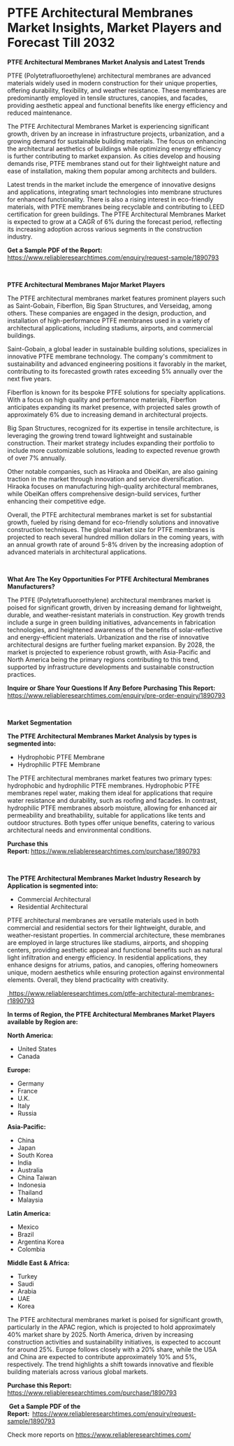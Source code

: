 <p><h1>PTFE Architectural Membranes Market Insights, Market Players and Forecast Till 2032</h1></p><p><strong>PTFE Architectural Membranes Market Analysis and Latest Trends</strong></p>
<p><p>PTFE (Polytetrafluoroethylene) architectural membranes are advanced materials widely used in modern construction for their unique properties, offering durability, flexibility, and weather resistance. These membranes are predominantly employed in tensile structures, canopies, and facades, providing aesthetic appeal and functional benefits like energy efficiency and reduced maintenance.</p><p>The PTFE Architectural Membranes Market is experiencing significant growth, driven by an increase in infrastructure projects, urbanization, and a growing demand for sustainable building materials. The focus on enhancing the architectural aesthetics of buildings while optimizing energy efficiency is further contributing to market expansion. As cities develop and housing demands rise, PTFE membranes stand out for their lightweight nature and ease of installation, making them popular among architects and builders.</p><p>Latest trends in the market include the emergence of innovative designs and applications, integrating smart technologies into membrane structures for enhanced functionality. There is also a rising interest in eco-friendly materials, with PTFE membranes being recyclable and contributing to LEED certification for green buildings. The PTFE Architectural Membranes Market is expected to grow at a CAGR of 6% during the forecast period, reflecting its increasing adoption across various segments in the construction industry.</p></p>
<p><strong>Get a Sample PDF of the Report:&nbsp;</strong> <a href="https://www.reliableresearchtimes.com/enquiry/request-sample/1890793?utm_campaign=3054&utm_medium=2&utm_source=Github&utm_content=ia&utm_term=03042025&utm_id=ptfe-architectural-membranes">https://www.reliableresearchtimes.com/enquiry/request-sample/1890793</a></p>
<p>&nbsp;</p>
<p><strong>PTFE Architectural Membranes Major Market Players</strong></p>
<p><p>The PTFE architectural membranes market features prominent players such as Saint-Gobain, Fiberflon, Big Span Structures, and Verseidag, among others. These companies are engaged in the design, production, and installation of high-performance PTFE membranes used in a variety of architectural applications, including stadiums, airports, and commercial buildings.</p><p>Saint-Gobain, a global leader in sustainable building solutions, specializes in innovative PTFE membrane technology. The company's commitment to sustainability and advanced engineering positions it favorably in the market, contributing to its forecasted growth rates exceeding 5% annually over the next five years.</p><p>Fiberflon is known for its bespoke PTFE solutions for specialty applications. With a focus on high quality and performance materials, Fiberflon anticipates expanding its market presence, with projected sales growth of approximately 6% due to increasing demand in architectural projects.</p><p>Big Span Structures, recognized for its expertise in tensile architecture, is leveraging the growing trend toward lightweight and sustainable construction. Their market strategy includes expanding their portfolio to include more customizable solutions, leading to expected revenue growth of over 7% annually.</p><p>Other notable companies, such as Hiraoka and ObeiKan, are also gaining traction in the market through innovation and service diversification. Hiraoka focuses on manufacturing high-quality architectural membranes, while ObeiKan offers comprehensive design-build services, further enhancing their competitive edge.</p><p>Overall, the PTFE architectural membranes market is set for substantial growth, fueled by rising demand for eco-friendly solutions and innovative construction techniques. The global market size for PTFE membranes is projected to reach several hundred million dollars in the coming years, with an annual growth rate of around 5-8% driven by the increasing adoption of advanced materials in architectural applications.</p></p>
<p>&nbsp;</p>
<p><strong>What Are The Key Opportunities For PTFE Architectural Membranes Manufacturers?</strong></p>
<p><p>The PTFE (Polytetrafluoroethylene) architectural membranes market is poised for significant growth, driven by increasing demand for lightweight, durable, and weather-resistant materials in construction. Key growth trends include a surge in green building initiatives, advancements in fabrication technologies, and heightened awareness of the benefits of solar-reflective and energy-efficient materials. Urbanization and the rise of innovative architectural designs are further fueling market expansion. By 2028, the market is projected to experience robust growth, with Asia-Pacific and North America being the primary regions contributing to this trend, supported by infrastructure developments and sustainable construction practices.</p></p>
<p><strong>Inquire or Share Your Questions If Any Before Purchasing This Report:</strong> <a href="https://www.reliableresearchtimes.com/enquiry/pre-order-enquiry/1890793?utm_campaign=3054&utm_medium=2&utm_source=Github&utm_content=ia&utm_term=03042025&utm_id=ptfe-architectural-membranes">https://www.reliableresearchtimes.com/enquiry/pre-order-enquiry/1890793</a></p>
<p>&nbsp;</p>
<p><strong>Market Segmentation</strong></p>
<p><strong>The PTFE Architectural Membranes Market Analysis by types is segmented into:</strong></p>
<p><ul><li>Hydrophobic PTFE Membrane</li><li>Hydrophilic PTFE Membrane</li></ul></p>
<p><p>The PTFE architectural membranes market features two primary types: hydrophobic and hydrophilic PTFE membranes. Hydrophobic PTFE membranes repel water, making them ideal for applications that require water resistance and durability, such as roofing and facades. In contrast, hydrophilic PTFE membranes absorb moisture, allowing for enhanced air permeability and breathability, suitable for applications like tents and outdoor structures. Both types offer unique benefits, catering to various architectural needs and environmental conditions.</p></p>
<p><strong>Purchase this Report:&nbsp;</strong><a href="https://www.reliableresearchtimes.com/purchase/1890793?utm_campaign=3054&utm_medium=2&utm_source=Github&utm_content=ia&utm_term=03042025&utm_id=ptfe-architectural-membranes">https://www.reliableresearchtimes.com/purchase/1890793</a></p>
<p>&nbsp;</p>
<p><strong>The PTFE Architectural Membranes Market Industry Research by Application is segmented into:</strong></p>
<p><ul><li>Commercial Architectural</li><li>Residential Architectural</li></ul></p>
<p><p>PTFE architectural membranes are versatile materials used in both commercial and residential sectors for their lightweight, durable, and weather-resistant properties. In commercial architecture, these membranes are employed in large structures like stadiums, airports, and shopping centers, providing aesthetic appeal and functional benefits such as natural light infiltration and energy efficiency. In residential applications, they enhance designs for atriums, patios, and canopies, offering homeowners unique, modern aesthetics while ensuring protection against environmental elements. Overall, they blend practicality with creativity.</p></p>
<p><a href="https://www.reliableresearchtimes.com/ptfe-architectural-membranes-r1890793?utm_campaign=3054&utm_medium=2&utm_source=Github&utm_content=ia&utm_term=03042025&utm_id=ptfe-architectural-membranes">&nbsp;https://www.reliableresearchtimes.com/ptfe-architectural-membranes-r1890793</a></p>
<p><strong>In terms of Region, the PTFE Architectural Membranes Market Players available by Region are:</strong></p>
<p>
    <p> <strong> North America: </strong>
        <ul>
            <li>United States</li>
            <li>Canada</li>
        </ul>
        </p> 
    <p> <strong> Europe: </strong>
        <ul>
            <li>Germany</li>
            <li>France</li>
            <li>U.K.</li>
            <li>Italy</li>
            <li>Russia</li>
        </ul>
        </p> 
    <p> <strong> Asia-Pacific: </strong>
        <ul>
            <li>China</li>
            <li>Japan</li>
            <li>South Korea</li>
            <li>India</li>
            <li>Australia</li>
            <li>China Taiwan</li>
            <li>Indonesia</li>
            <li>Thailand</li>
            <li>Malaysia</li>
        </ul>
        </p> 
    <p> <strong> Latin America: </strong>
        <ul>
            <li>Mexico</li>
            <li>Brazil</li>
            <li>Argentina Korea</li>
            <li>Colombia</li>
        </ul>
        </p> 
    <p> <strong> Middle East & Africa: </strong>
        <ul>
            <li>Turkey</li>
            <li>Saudi</li>
            <li>Arabia</li>
            <li>UAE</li>
            <li>Korea</li>
        </ul>
    </p>
    </p>
<p><p>The PTFE architectural membranes market is poised for significant growth, particularly in the APAC region, which is projected to hold approximately 40% market share by 2025. North America, driven by increasing construction activities and sustainability initiatives, is expected to account for around 25%. Europe follows closely with a 20% share, while the USA and China are expected to contribute approximately 10% and 5%, respectively. The trend highlights a shift towards innovative and flexible building materials across various global markets.</p></p>
<p><strong>Purchase this Report: </strong><a href="https://www.reliableresearchtimes.com/purchase/1890793?utm_campaign=3054&utm_medium=2&utm_source=Github&utm_content=ia&utm_term=03042025&utm_id=ptfe-architectural-membranes">https://www.reliableresearchtimes.com/purchase/1890793</a></p>
<p>&nbsp;<strong>Get a Sample PDF of the Report:&nbsp;&nbsp;</strong><a href="https://www.reliableresearchtimes.com/enquiry/request-sample/1890793?utm_campaign=3054&utm_medium=2&utm_source=Github&utm_content=ia&utm_term=03042025&utm_id=ptfe-architectural-membranes">https://www.reliableresearchtimes.com/enquiry/request-sample/1890793</a></p>
<p><strong></strong></p>
<p>Check more reports on <a href="https://www.reliableresearchtimes.com/?utm_campaign=3054&utm_medium=2&utm_source=Github&utm_content=ia&utm_term=03042025&utm_id=ptfe-architectural-membranes">https://www.reliableresearchtimes.com/</a></p>